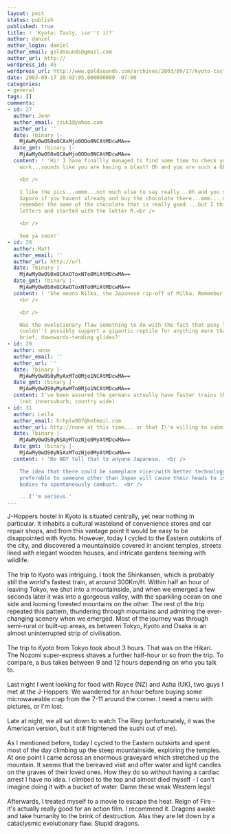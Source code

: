 ```yaml
---
layout: post
status: publish
published: true
title: ! 'Kyoto: Tasty, isn''t it?'
author: daniel
author_login: daniel
author_email: goldsounds@gmail.com
author_url: http://
wordpress_id: 45
wordpress_url: http://www.goldsounds.com/archives/2003/09/17/kyoto-tasty-isnt-it/
date: 2003-09-17 20:03:05.000000000 -07:00
categories:
- general
tags: []
comments:
- id: 27
  author: Jenn
  author_email: jzuk1@yahoo.com
  author_url: ''
  date: !binary |-
    MjAwMy0wOS0xOCAxMjo0ODo0NCAtMDcwMA==
  date_gmt: !binary |-
    MjAwMy0wOS0xOCAwMjo0ODo0NCAtMDcwMA==
  content: ! 'Hi! I have finallly managed to find some time to check your site...nice
    work...sounds like you are having a blast! Oh and you are such a GEEK!<br />

    <br />

    I like the pics...ummm...not much else to say really...Oh and you should go to
    Saporo if you havent already and buy the chocolate there...mmm....drool. I cant
    remember the name of the chocolate that is really good ...but I think it had five
    letters and started with the letter R.<br />

    <br />

    See ya soon!'
- id: 28
  author: Matt
  author_email: ''
  author_url: http://url
  date: !binary |-
    MjAwMy0wOS0xOCAxOToxNTo0MiAtMDcwMA==
  date_gmt: !binary |-
    MjAwMy0wOS0xOCAwOToxNTo0MiAtMDcwMA==
  content: ! 'She means Rilka, the Japanese rip-off of Milka. Remember Milka? Ah.
    <br />

    <br />

    Was the evolutionary flaw something to do with the fact that puny little batwings
    couldn''t possibly support a gigantic reptile for anything more than extremely
    brief, downwards-tending glides?'
- id: 29
  author: anna
  author_email: ''
  author_url: ''
  date: !binary |-
    MjAwMy0wOS0yMyAxMTo0Mjo1NCAtMDcwMA==
  date_gmt: !binary |-
    MjAwMy0wOS0yMyAwMTo0Mjo1NCAtMDcwMA==
  content: I've been assured the germans actually have faster trains than the shinkansen.
    (not innersuburb, country wide)
- id: 31
  author: Leila
  author_email: hrhplw007@hotmail.com
  author_url: http://none at this time... or that I\'m willing to submit
  date: !binary |-
    MjAwMy0wOS0yNSAyMTozNjo0MyAtMDcwMA==
  date_gmt: !binary |-
    MjAwMy0wOS0yNSAxMTozNjo0MyAtMDcwMA==
  content: ! 'Do NOT tell that to anyone Japanese.  <br />

    The idea that there could be someplace nicer/with better technology/more
    preferable to someone other than Japan will cause their heads to implode and their
    bodies to spontaneously combust.  <br />

    ...I''m serious.'
---
```

J-Hoppers hostel in Kyoto is situated centrally, yet near nothing in particular. It inhabits a cultural wasteland of convenience stores and car repair shops, and from this vantage point it would be easy to be disappointed with Kyoto. However, today I cycled to the Eastern outskirts of the city, and discovered a mountainside covered in ancient temples, streets lined with elegant wooden houses, and intricate gardens teeming with wildlife.<br />
<br />
The trip to Kyoto was intriguing. I took the Shinkansen, which is probably still the world's fastest train, at around 300Km/H. Within half an hour of leaving Tokyo, we shot into a mountainside, and when we emerged a few seconds later it was into a gorgeous valley, with the sparkling ocean on one side and looming forested mountains on the other. The rest of the trip repeated this pattern, thundering through mountains and admiring the ever-changing scenery when we emerged. Most of the journey was through semi-rural or built-up areas, as between Tokyo, Kyoto and Osaka is an almost uninterrupted strip of civilisation. <br />
<br />
The trip to Kyoto from Tokyo took about 3 hours. That was on the Hikari. The Nozomi super-express shaves a further half-hour or so from the trip. To compare, a bus takes between 9 and 12 hours depending on who you talk to.<br />
<br />
Last night I went looking for food with Royce (NZ) and Asha (UK), two guys I met at the J-Hoppers. We wandered for an hour before buying some microwaveable crap from the 7-11 around the corner. I need a menu with pictures, or I'm lost.<br />
<br />
Late at night, we all sat down to watch The Ring (unfortunately, it was the American version, but it still frightened the sushi out of me).<br />
<br />
As I mentioned before, today I cycled to the Eastern outskirts and spent most of the day climbing up the steep mountainside, exploring the temples. At one point I came across an enormous graveyard which stretched up the mountain. It seems that the bereaved visit and offer water and light candles on the graves of their loved ones. How they do so without having a cardiac arrest I have no idea. I climbed to the top and almost died myself - I can't imagine doing it with a bucket of water. Damn these weak Western legs!<br />
<br />
Afterwards, I treated myself to a movie to escape the heat. Reign of Fire - it's actually really good for an action film. I recommend it. Dragons awake and take humanity to the brink of destruction. Alas they are let down by a cataclysmic evolutionary flaw. Stupid dragons.<br />
<br />
